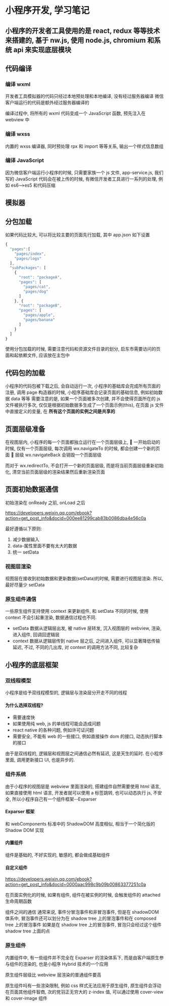 # 小程序开发, 学习笔记

## 小程序的开发者工具使用的是 react, redux 等等技术来搭建的, 基于 nw.js, 使用 node.js, chromium 和系统 api 来实现底层模块

## 代码编译

### 编译 wxml

开发者工具模拟器的代码只经过本地预处理和本地编译, 没有经过服务器编译
微信客户端运行的代码是额外经过服务器编译的

编译过程中, 将所有的 wxml 代码变成一个 JavaScript 函数, 预先注入在 webview 中

### 编译 wxss

内置的 wxss 编译器, 同时预处理 rpx 和 import 等等关系, 输出一个样式信息数组

### 编译 JavaScript

因为微信客户端运行小程序的时候, 只需要家族一个 js 文件, app-service.js, 我们写的 JavaScript 代码会在被上传的时候, 有微信开发者工具进行一系列的处理, 例如 es6-->es5 和代码压缩

## 模拟器

## 分包加载

如果代码比较大, 可以将比较主要的页面先行加载, 其中 app.json 如下设置

```js
{
  "pages":[
    "pages/index",
    "pages/logs"
  ],
  "subPackages": [
    {
      "root": "packageA",
      "pages": [
        "pages/cat",
        "pages/dog"
      ]
    }, {
      "root": "packageB",
      "pages": [
        "pages/apple",
        "pages/banana"
      ]
    }
  ]
}
```

使用分包加载的时候, 需要注意代码和资源文件目录的划分, 启东市需要访问的页面和起依赖文件, 应该放在主包中

## 代码包的加载

小程序的代码包被下载之后, 会自动运行一次, 小程序的基础库会完成所有页面的注册, 调用 page 构造器的时候, 小程序基础库会记录页面的基础信息, 例如初始数据 data 等等
需要注意的是, 如果一个页面被多次创建, 并不会使得页面所在的 js 文件被执行多次, 仅仅是根据初始数据多生成了一个页面示例(this), 在页面 js 文件中直接定义的变量, 在 <b>所有这个页面的实例之间是共享的</b>

## 页面层级准备

在视图层内, 小程序的每一个页面都独立运行在一个页面层级上,  一开始启动的时候, 仅有一个页面层级, 每次调用 wx.navigateTo 的时候, 都会创建一个新的页面  层级 wx.navigateBack 会销毁一个页面层级

而对于 wx.redirectTo, 不会打开一个新的页面层级, 而是将当前页面层级重新初始化, 清空当前页面层级的渲染结果然后重新渲染页面

## 页面初始数据通信

初始渲染在 onReady 之前, onLoad 之后

https://developers.weixin.qq.com/ebook?action=get_post_info&docid=000ee81299cab83b0086dba4e56c0a

最好遵循以下原则:

1. 减少数据输入
1. data-属性里面不要有太大的数据
1. 统一 setData

### 视图层渲染

视图层在接收到初始数据和更新数据(setData)的时候, 需要进行视图层渲染.
所以, 最好尽量少 setData

### 原生组件通信

一些原生组件支持使用 context 来更新组件, 和 setData 不同的时候, 使用 context 不会引起重渲染, 数据通信过程也不同.

- setData
  数据从逻辑层出发, 被 native 层转发, 沉入视图层的 webview, 渲染, 进入组件, 回调回逻辑层
- context
  数据从逻辑层传到 native 层之后, 之间进入组件, 可以显著降低传输延迟, 不过, 不同的几出库, 对 context 的调用方法不同, 比较复杂

## 小程序的底层框架

### 双线程模型

小程序是给予双线程模型的, 逻辑层与渲染层分开走不同的线程

#### 为什么选择双线程?

- 需要速度快
- 如果使用纯 web, js 的单线程可能会造成问题
- react native 的各种问题, 例如许可证问题
- 需要安全, 不能有 web 的一些接口, 例如直接操作 dom 的接口, 动态执行脚本的接口

由于是双线程的, 逻辑层和视图层之间通信必然有延迟, 这是天生的延时. 在小程序里面, 调用更新接口 UI, 也是异步的.

### 组件系统

由于小程序的视图层是 webview 里面渲染的, 搭建组件自然需要使用 html 语言, 如果直接使用 html 语言, 开发者就可以使用 a 标签跳转, 也可以动态执行 js, 不安全, 所以小程序自己有一个组件框架--Exparser

#### Exparser 框架

和 webComponents 标准中的 ShadowDOM 高度相似, 相当于一个简化版的 Shadow DOM 实现

#### 内置组件

组件是基础的, 不好实现的, 敏感的, 都会做成基础组件

#### 自定义组件

https://developers.weixin.qq.com/ebook?action=get_post_info&docid=0000aac998c9b09b00863377251c0a

在页面实例化的时候, 如果有组件, 组件在被实例的时候, 会触发组件的 attached 生命周期函数

组件之间的通信
通常来说, 事件分冒泡事件和非冒泡事件, 但是在 shadowDOM 体系中, 冒泡事件还可以划分为在 shadow tree 上的冒泡事件和在 composed tree 上的冒泡事件
如果是在 shadow tree 上的冒泡事件, 冒泡只会经过这个组件 shadow tree 上面的点

### 原生组件

内置组件中, 有一些组件并不完全在 Exparser 的渲染体系下, 而是由客户端原生参与组件的渲染的, 也是小程序 Hybrid 技术的一个应用

原生组件层级比 webview 层渲染的普通组件要高

原生组件吗有一些渲染限制, 例如 css 样式无法应用于原生组件, 原生组件会浮动在页面其他组件智商, 次的党羽正无穷大的 z-index 值, 可以通过使用 cover-view 和 cover-image 组件
